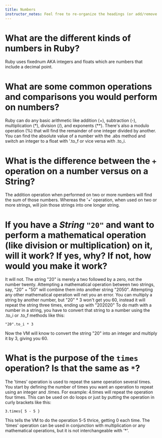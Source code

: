 ```yaml
---
title: Numbers
instructor_notes: Feel free to re-organize the headings (or add/remove headings) below. We included the headings for your benefit, but it's 100% fine if you want to write your responses in some different structure.
---
```


# What are the different kinds of numbers in Ruby?

Ruby uses fixednum AKA integers and floats which are numbers that include a decimal point.


# What are some common operations and comparisons you would perform on numbers?

Ruby can do any basic arithmetic like addition (+), subtraction (-), multiplication (*), division (/), and exponents (**). There's also a modulo operation (%) that will find the remainder of one integer divided by another.
You can find the absolute value of a number with the .abs method and switch an integer to a float with '.to_f or vice versa with .to_i.


# What is the difference between the `+` operation on a number versus on a String?

The addition operation when performed on two or more numbers will find the sum of those numbers. Whereas the '+' operation, when used on two or more strings, will join those strings into one longer string.


# If you have a _String_ `"20"` and want to perform a mathematical operation (like division or multiplication) on it, will it work? If yes, why? If not, how would you make it work?

It will not. The string "20" is merely a two followed by a zero, not the number twenty. 
Attempting a mathematical operation between two strings, say, "20" + "50" will combine them into another string "2050". Attempting any other mathematical operation will net you an error.
You can multiply a string by another number, but "20" * 3 won't get you 60, instead it will repeat the string three times, ending up with "202020"
To do math with a number in a string, you have to convert that string to a number using the .to_i or .to_f methods like this:

    "20".to_i * 3

Now the VM will know to convert the string "20" into an integer and multiply it by 3, giving you 60.


# What is the purpose of the `times` operation? Is that the same as `*`?

The 'times' operation is used to repeat the same operation several times. 
You start by defining the number of times you want an operation to repeat using an integer and .times. For example: 4.times will repeat the operation four times.
This can be used on do loops or just by putting the operation in curly brackets like this:

    3.times{ 5 - 5 }
    
This tells the VM to do the operation 5-5 thrice, getting 0 each time.
The 'times' operation can be used in conjunction with multiplication or any mathematical operations, but it is not interchangeable with '*'.